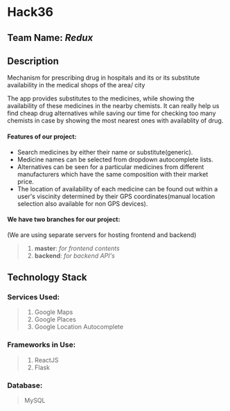 # Hack36

## Team Name: _Redux_

## Description
Mechanism for prescribing drug in hospitals and its or its substitute availability in the medical shops of the area/ city

The app provides substitutes to the medicines, while showing the availability of these medicines in the nearby chemists.
It can really help us find cheap drug alternatives  while saving our time for checking too many chemists in case by showing the most nearest ones with availablity of drug.

#### Features of our project:
* Search medicines by either their name or substitute(generic).
* Medicine names can be selected from dropdown autocomplete lists.
* Alternatives can be seen for a particular medicines from different manufacturers which have the same composition with their market price.
* The location of availability of each medicine can be found out within a user's viscinity determined by their GPS coordinates(manual location selection also available for non GPS devices).

#### We have two branches for our project:
(We are using separate servers for hosting frontend and backend)
>1. **master**:  _for frontend contents_
>2. **backend**:  _for backend API's_

## Technology Stack

### Services Used:
>1. Google Maps
>2. Google Places
>3. Google Location Autocomplete

### Frameworks in Use:
>1. ReactJS
>2. Flask

### Database:

> MySQL
